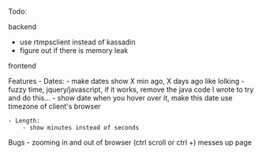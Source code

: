 Todo:

backend

- use rtmpsclient instead of kassadin
- figure out if there is memory leak

frontend

Features
    - Dates:
        - make dates show X min ago, X days ago like lolking
            - fuzzy time, jquery/javascript, if it works, remove the java code I wrote to try and do this...
        - show date when you hover over it, make this date use timezone of client's browser

    - Length:
        - show minutes instead of seconds

Bugs
    - zooming in and out of browser (ctrl scroll or ctrl +) messes up page
